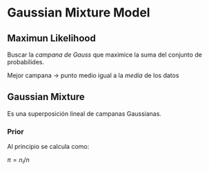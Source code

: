 # Gaussian Mixture Model

## Maximun Likelihood

Buscar la *campana de Gauss* que maximice la suma del conjunto de probabilides.

Mejor campana -> punto medio igual a la *media* de los datos

## Gaussian Mixture

Es una superposición lineal de campanas Gaussianas.

### Prior

Al principio se calcula como:

$\pi = n_i / n$
